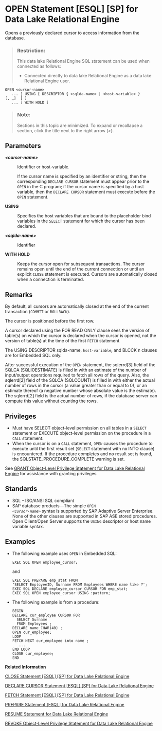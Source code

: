 <!-- loioa6215ada84f2101596dfe103bbef22a4 -->

# OPEN Statement \[ESQL\] \[SP\] for Data Lake Relational Engine

Opens a previously declared cursor to access information from the database.



> ### Restriction:  
> This data lake Relational Engine SQL statement can be used when connected as follows:
> 
> -   Connected directly to data lake Relational Engine as a data lake Relational Engine user.



```
OPEN <cursor-name>
   ... [ USING [ DESCRIPTOR { <sqlda-name> | <host-variable> } [, …]  ] ]
   ... [ WITH HOLD ]
```



> ### Note:  
> Sections in this topic are minimized. To expand or recollapse a section, click the title next to the right arrow \(*\>*\).



<a name="loioa6215ada84f2101596dfe103bbef22a4__IQ_Parameters"/>

## Parameters


<dl>
<dt><b>

*<cursor-name\>*

</b></dt>
<dd>

Identifier or host-variable.

If the cursor name is specified by an identifier or string, then the corresponding `DECLARE CURSOR` statement must appear prior to the `OPEN` in the C program; if the cursor name is specified by a host variable, then the `DECLARE CURSOR` statement must execute before the `OPEN` statement.



</dd><dt><b>

USING

</b></dt>
<dd>

Specifies the host variables that are bound to the placeholder bind variables in the `SELECT` statement for which the cursor has been declared.



</dd><dt><b>

*<sqlda-name\>*

</b></dt>
<dd>

Identifier



</dd><dt><b>

WITH HOLD

</b></dt>
<dd>

Keeps the cursor open for subsequent transactions. The cursor remains open until the end of the current connection or until an explicit `CLOSE` statement is executed. Cursors are automatically closed when a connection is terminated.



</dd>
</dl>



<a name="loioa6215ada84f2101596dfe103bbef22a4__IQ_Usage"/>

## Remarks

By default, all cursors are automatically closed at the end of the current transaction \(`COMMIT` or `ROLLBACK`\).

The cursor is positioned before the first row.

A cursor declared using the FOR READ ONLY clause sees the version of table\(s\) on which the cursor is declared when the cursor is opened, not the version of table\(s\) at the time of the first `FETCH` statement.

The USING DESCRIPTOR sqlda-name, `host-variable`, and BLOCK n clauses are for Embedded SQL only.

After successful execution of the `OPEN` statement, the sqlerrd\[3\] field of the SQLCA \(SQLIOESTIMATE\) is filled in with an estimate of the number of input/output operations required to fetch all rows of the query. Also, the sqlerrd\[2\] field of the SQLCA \(SQLCOUNT\) is filled in with either the actual number of rows in the cursor \(a value greater than or equal to 0\), or an estimate thereof \(a negative number whose absolute value is the estimate\). The sqlerrd\[2\] field is the actual number of rows, if the database server can compute this value without counting the rows.



<a name="loioa6215ada84f2101596dfe103bbef22a4__IQ_Permissions"/>

## Privileges

-   Must have SELECT object-level permission on all tables in a `SELECT` statement or EXECUTE object-level permission on the procedure in a `CALL` statement.
-   When the cursor is on a `CALL` statement, `OPEN` causes the procedure to execute until the first result set \(`SELECT` statement with no INTO clause\) is encountered. If the procedure completes and no result set is found, the SQLSTATE\_PROCEDURE\_COMPLETE warning is set.

See [GRANT Object-Level Privilege Statement for Data Lake Relational Engine](grant-object-level-privilege-statement-for-data-lake-relational-engine-a3e154f.md) for assistance with granting privileges



<a name="loioa6215ada84f2101596dfe103bbef22a4__IQ_Standards"/>

## Standards

-   SQL – ISO/ANSI SQL compliant
-   SAP database products—The simple <code>OPEN <i class="varname">&lt;cursor-name&gt;</i></code> syntax is supported by SAP Adaptive Server Enterprise. None of the other clauses are supported in SAP ASE stored procedures. Open Client/Open Server supports the `USING` descriptor or host name variable syntax.



<a name="loioa6215ada84f2101596dfe103bbef22a4__IQ_Examples"/>

## Examples

-   The following example uses `OPEN` in Embedded SQL:

    ```
    EXEC SQL OPEN employee_cursor;
    ```

    and

    ```
    EXEC SQL PREPARE emp_stat FROM
    'SELECT EmployeeID, Surname FROM Employees WHERE name like ?';
    EXEC SQL DECLARE employee_cursor CURSOR FOR emp_stat;
    EXEC SQL OPEN employee_cursor USING :pattern;
    ```

-   The following example is from a procedure:

    ```
    BEGIN
    DECLARE cur_employee CURSOR FOR
      SELECT Surname
      FROM Employees ;
    DECLARE name CHAR(40) ;
    OPEN cur_employee;
    LOOP
    FETCH NEXT cur_employee into name ;
       ...
    END LOOP
    CLOSE cur_employee;
    END
    ```


**Related Information**  


[CLOSE Statement \[ESQL\] \[SP\] for Data Lake Relational Engine](close-statement-esql-sp-for-data-lake-relational-engine-a6157e8.md "Closes a named cursor.")

[DECLARE CURSOR Statement \[ESQL\] \[SP\] for Data Lake Relational Engine](declare-cursor-statement-esql-sp-for-data-lake-relational-engine-a61ac0b.md "Declares a cursor. Cursors are the primary means for manipulating the results of queries.")

[FETCH Statement \[ESQL\] \[SP\] for Data Lake Relational Engine](fetch-statement-esql-sp-for-data-lake-relational-engine-a61e5e2.md "Retrieves one row from the named cursor. The cursor must have been previously opened.")

[PREPARE Statement \[ESQL\] for Data Lake Relational Engine](prepare-statement-esql-for-data-lake-relational-engine-a621eea.md "Prepares a statement to be executed later or used for a cursor.")

[RESUME Statement for Data Lake Relational Engine](resume-statement-for-data-lake-relational-engine-a6239b4.md "Resumes execution of a procedure that returns result sets.")

[REVOKE Object-Level Privilege Statement for Data Lake Relational Engine](revoke-object-level-privilege-statement-for-data-lake-relational-engine-a3e7af2.md "Removes object-level privileges that were given using the GRANT statement.")

